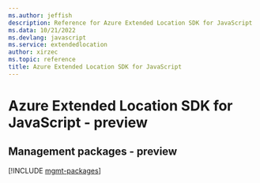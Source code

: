 ```yaml
---
ms.author: jeffish
description: Reference for Azure Extended Location SDK for JavaScript
ms.data: 10/21/2022
ms.devlang: javascript
ms.service: extendedlocation
author: xirzec
ms.topic: reference
title: Azure Extended Location SDK for JavaScript
---
```

# Azure Extended Location SDK for JavaScript - preview

## Management packages - preview
[!INCLUDE [mgmt-packages](extended-location-mgmt-index.md)]